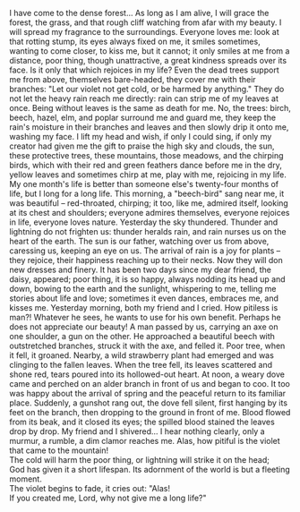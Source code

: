 I have come to the dense forest... 
As long as I am alive, I will grace the forest, the grass, and that rough cliff watching from afar with my beauty. I will spread my fragrance to the surroundings. 
Everyone loves me: look at that rotting stump, its eyes always fixed on me, it smiles sometimes, wanting to come closer, to kiss me, but it cannot; it only smiles at me from a distance, poor thing, though unattractive, a great kindness spreads over its face.
Is it only that which rejoices in my life? 
Even the dead trees support me from above, themselves bare-headed, they cover me with their branches: "Let our violet not get cold, or be harmed by anything." 
They do not let the heavy rain reach me directly: rain can strip me of my leaves at once. 
Being without leaves is the same as death for me. 
No, the trees: birch, beech, hazel, elm, and poplar surround me and guard me, they keep the rain's moisture in their branches and leaves and then slowly drip it onto me, washing my face. 
I lift my head and wish, if only I could sing, if only my creator had given me the gift to praise the high sky and clouds, the sun, these protective trees, these mountains, those meadows, and the chirping birds, which with their red and green feathers dance before me in the dry, yellow leaves and sometimes chirp at me, play with me, rejoicing in my life. 
My one month's life is better than someone else's twenty-four months of life, but I long for a long life. 
This morning, a "beech-bird" sang near me, it was beautiful – red-throated, chirping; it too, like me, admired itself, looking at its chest and shoulders; everyone admires themselves, everyone rejoices in life, everyone loves nature.
Yesterday the sky thundered. Thunder and lightning do not frighten us: thunder heralds rain, and rain nurses us on the heart of the earth. 
The sun is our father, watching over us from above, caressing us, keeping an eye on us. 
The arrival of rain is a joy for plants – they rejoice, their happiness reaching up to their necks.
Now they will don new dresses and finery. 
It has been two days since my dear friend, the daisy, appeared; poor thing, it is so happy, always nodding its head up and down, bowing to the earth and the sunlight, whispering to me, telling me stories about life and love; sometimes it even dances, embraces me, and kisses me. 
Yesterday morning, both my friend and I cried.
How pitiless is man?! 
Whatever he sees, he wants to use for his own benefit. 
Perhaps he does not appreciate our beauty! 
A man passed by us, carrying an axe on one shoulder, a gun on the other. 
He approached a beautiful beech with outstretched branches, struck it with the axe, and felled it. 
Poor tree, when it fell, it groaned. 
Nearby, a wild strawberry plant had emerged and was clinging to the fallen leaves. 
When the tree fell, its leaves scattered and shone red, tears poured into its hollowed-out heart.
At noon, a weary dove came and perched on an alder branch in front of us and began to coo. 
It too was happy about the arrival of spring and the peaceful return to its familiar place. 
Suddenly, a gunshot rang out, the dove fell silent, first hanging by its feet on the branch, then dropping to the ground in front of me. 
Blood flowed from its beak, and it closed its eyes; the spilled blood stained the leaves drop by drop. 
My friend and I shivered... 
I hear nothing clearly, only a murmur, a rumble, a dim clamor reaches me. 
Alas, how pitiful is the violet that came to the mountain!  
The cold will harm the poor thing, or lightning will strike it on the head;  
God has given it a short lifespan.
Its adornment of the world is but a fleeting moment.  
The violet begins to fade, it cries out: "Alas!  
If you created me, Lord, why not give me a long life?"